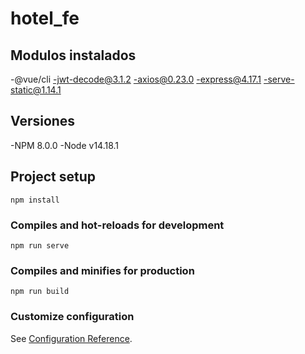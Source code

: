# hotel_fe

## Modulos instalados
-@vue/cli
-jwt-decode@3.1.2
-axios@0.23.0
-express@4.17.1
-serve-static@1.14.1
## Versiones
-NPM 8.0.0
-Node v14.18.1
## Project setup
```
npm install
```

### Compiles and hot-reloads for development
```
npm run serve
```

### Compiles and minifies for production
```
npm run build
```

### Customize configuration
See [Configuration Reference](https://cli.vuejs.org/config/).
